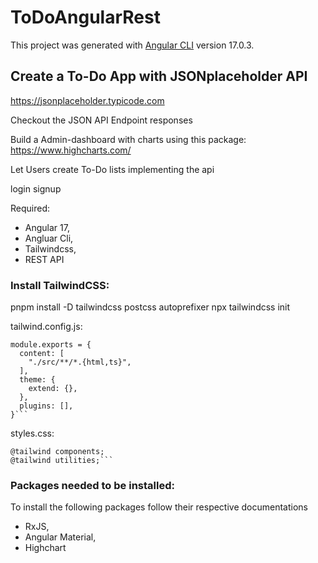# ToDoAngularRest

This project was generated with [Angular CLI](https://github.com/angular/angular-cli) version 17.0.3.

## Create a To-Do App with JSONplaceholder API

https://jsonplaceholder.typicode.com

Checkout the JSON API Endpoint responses

Build a Admin-dashboard with charts using this package:
https://www.highcharts.com/

Let Users create To-Do lists implementing the api

login signup

Required:

- Angular 17,
- Angluar Cli,
- Tailwindcss,
- REST API

### Install TailwindCSS:

pnpm install -D tailwindcss postcss autoprefixer
npx tailwindcss init

tailwind.config.js:

````/** @type {import('tailwindcss').Config} */
module.exports = {
  content: [
    "./src/**/*.{html,ts}",
  ],
  theme: {
    extend: {},
  },
  plugins: [],
}```
````

styles.css:

````@tailwind base;
@tailwind components;
@tailwind utilities;```
````

### Packages needed to be installed:

To install the following packages follow their respective documentations

- RxJS,
- Angular Material,
- Highchart
